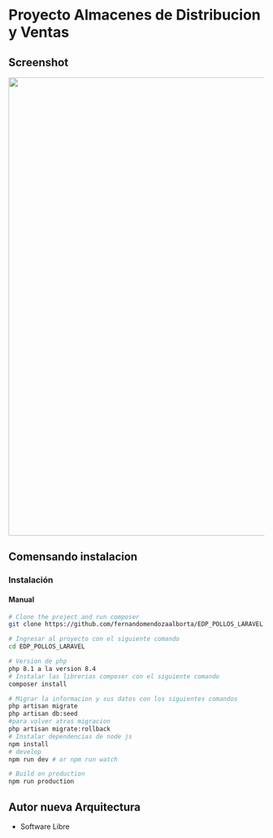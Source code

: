 # Proyecto Almacenes de Distribucion y Ventas

## Screenshot
<p align="center">
  <img width="900" src="https://cdn.laravue.dev/screenshot.png">
</p>

## Comensando instalacion

### Instalación 
#### Manual

```bash
# Clone the project and run composer
git clone https://github.com/fernandomendozaalborta/EDP_POLLOS_LARAVEL.git

# Ingresar al proyecto con el siguiente comando
cd EDP_POLLOS_LARAVEL

# Version de php 
php 8.1 a la version 8.4
# Instalar las librerias composer con el siguiente comando
composer install

# Migrar la informacion y sus datos con los siguientes comandos
php artisan migrate 
php artisan db:seed
#para volver atras migracion
php artisan migrate:rollback
# Instalar dependencias de node js
npm install
# develop
npm run dev # or npm run watch

# Build on production
npm run production
```
## Autor nueva Arquitectura
* Software Libre
